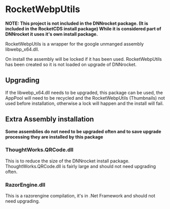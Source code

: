 # RocketWebpUtils

**NOTE: This project is not included in the DNNrocket package. (It is included in the RocketCDS install package)  While it is considered part of DNNrocket it uses it's own install package.**

RocketWebpUtils is a wrapper for the google unmanged assembly libwebp_x64.dll.  

On install the assembly will be locked if it has been used.  RocketWebpUtils has been created so it is not loaded on upgrade of DNNrocket.  

## Upgrading 
If the libwebp_x64.dll needs to be upgraded, this package can be used, the AppPool will need to be recycled and the RocketWebpUtils (Thumbnails) not used before installation, otherwise a lock will happen and the install will fail.

## Extra Assembly installation
**Some assemblies do not need to be upgraded often and to save upgrade processing they are installed by this package**  

### ThoughtWorks.QRCode.dll  
This is to reduce the size of the DNNrocket install package.  ThoughtWorks.QRCode.dll is fairly large and should not need upgrading often.

### RazorEngine.dll
This is a razorengine compilation, it's in .Net Framework and should not need upgrading.
